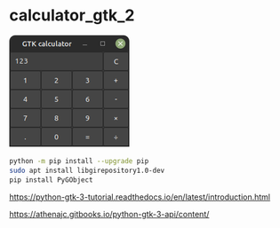 # calculator_gtk_2
![python_gtk](https://github.com/antonovmike/calculator_gtk_2/blob/main/Screenshot.png)


```bash
python -m pip install --upgrade pip
sudo apt install libgirepository1.0-dev
pip install PyGObject
```
https://python-gtk-3-tutorial.readthedocs.io/en/latest/introduction.html

https://athenajc.gitbooks.io/python-gtk-3-api/content/
